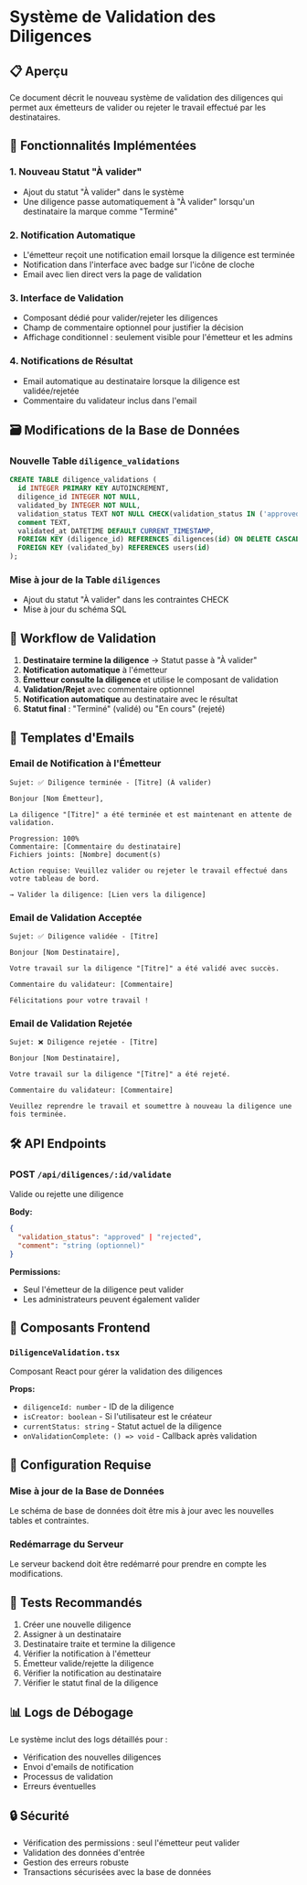 # Système de Validation des Diligences

## 📋 Aperçu

Ce document décrit le nouveau système de validation des diligences qui permet aux émetteurs de valider ou rejeter le travail effectué par les destinataires.

## 🎯 Fonctionnalités Implémentées

### 1. Nouveau Statut "À valider"
- Ajout du statut "À valider" dans le système
- Une diligence passe automatiquement à "À valider" lorsqu'un destinataire la marque comme "Terminé"

### 2. Notification Automatique
- L'émetteur reçoit une notification email lorsque la diligence est terminée
- Notification dans l'interface avec badge sur l'icône de cloche
- Email avec lien direct vers la page de validation

### 3. Interface de Validation
- Composant dédié pour valider/rejeter les diligences
- Champ de commentaire optionnel pour justifier la décision
- Affichage conditionnel : seulement visible pour l'émetteur et les admins

### 4. Notifications de Résultat
- Email automatique au destinataire lorsque la diligence est validée/rejetée
- Commentaire du validateur inclus dans l'email

## 🗃️ Modifications de la Base de Données

### Nouvelle Table `diligence_validations`
```sql
CREATE TABLE diligence_validations (
  id INTEGER PRIMARY KEY AUTOINCREMENT,
  diligence_id INTEGER NOT NULL,
  validated_by INTEGER NOT NULL,
  validation_status TEXT NOT NULL CHECK(validation_status IN ('approved', 'rejected')),
  comment TEXT,
  validated_at DATETIME DEFAULT CURRENT_TIMESTAMP,
  FOREIGN KEY (diligence_id) REFERENCES diligences(id) ON DELETE CASCADE,
  FOREIGN KEY (validated_by) REFERENCES users(id)
);
```

### Mise à jour de la Table `diligences`
- Ajout du statut "À valider" dans les contraintes CHECK
- Mise à jour du schéma SQL

## 🔄 Workflow de Validation

1. **Destinataire termine la diligence** → Statut passe à "À valider"
2. **Notification automatique** à l'émetteur
3. **Émetteur consulte la diligence** et utilise le composant de validation
4. **Validation/Rejet** avec commentaire optionnel
5. **Notification automatique** au destinataire avec le résultat
6. **Statut final** : "Terminé" (validé) ou "En cours" (rejeté)

## 📧 Templates d'Emails

### Email de Notification à l'Émetteur
```
Sujet: ✅ Diligence terminée - [Titre] (À valider)

Bonjour [Nom Émetteur],

La diligence "[Titre]" a été terminée et est maintenant en attente de validation.

Progression: 100%
Commentaire: [Commentaire du destinataire]
Fichiers joints: [Nombre] document(s)

Action requise: Veuillez valider ou rejeter le travail effectué dans votre tableau de bord.

→ Valider la diligence: [Lien vers la diligence]
```

### Email de Validation Acceptée
```
Sujet: ✅ Diligence validée - [Titre]

Bonjour [Nom Destinataire],

Votre travail sur la diligence "[Titre]" a été validé avec succès.

Commentaire du validateur: [Commentaire]

Félicitations pour votre travail !
```

### Email de Validation Rejetée
```
Sujet: ❌ Diligence rejetée - [Titre]

Bonjour [Nom Destinataire],

Votre travail sur la diligence "[Titre]" a été rejeté.

Commentaire du validateur: [Commentaire]

Veuillez reprendre le travail et soumettre à nouveau la diligence une fois terminée.
```

## 🛠️ API Endpoints

### POST `/api/diligences/:id/validate`
Valide ou rejette une diligence

**Body:**
```json
{
  "validation_status": "approved" | "rejected",
  "comment": "string (optionnel)"
}
```

**Permissions:**
- Seul l'émetteur de la diligence peut valider
- Les administrateurs peuvent également valider

## 🎨 Composants Frontend

### `DiligenceValidation.tsx`
Composant React pour gérer la validation des diligences

**Props:**
- `diligenceId: number` - ID de la diligence
- `isCreator: boolean` - Si l'utilisateur est le créateur
- `currentStatus: string` - Statut actuel de la diligence
- `onValidationComplete: () => void` - Callback après validation

## 🔧 Configuration Requise

### Mise à jour de la Base de Données
Le schéma de base de données doit être mis à jour avec les nouvelles tables et contraintes.

### Redémarrage du Serveur
Le serveur backend doit être redémarré pour prendre en compte les modifications.

## 🧪 Tests Recommandés

1. Créer une nouvelle diligence
2. Assigner à un destinataire
3. Destinataire traite et termine la diligence
4. Vérifier la notification à l'émetteur
5. Émetteur valide/rejette la diligence
6. Vérifier la notification au destinataire
7. Vérifier le statut final de la diligence

## 📊 Logs de Débogage

Le système inclut des logs détaillés pour :
- Vérification des nouvelles diligences
- Envoi d'emails de notification
- Processus de validation
- Erreurs éventuelles

## 🔒 Sécurité

- Vérification des permissions : seul l'émetteur peut valider
- Validation des données d'entrée
- Gestion des erreurs robuste
- Transactions sécurisées avec la base de données